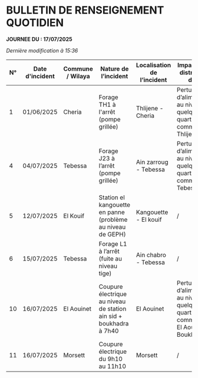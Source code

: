 # BULLETIN DE RENSEIGNEMENT QUOTIDIEN

**JOURNEE DU : 17/07/2025**

*Dernière modification à 15:36*

| N°  | Date d'incident | Commune / Wilaya | Nature de l’incident                                                                                   | Localisation de l’incident | Impact sur la distribution d’eau                                                                  | Mesures prises ou préconisées                                                  | Date rétablissement |
|----|------------------|------------------|-------------------------------------------------------------------------------------------------------|---------------------------|-----------------------------------------------------------------------------------------------|-------------------------------------------------------------------------------|---------------------|
| 1   | 01/06/2025      | Cheria           | Forage TH1 à l'arrêt (pompe grillée)                                                                   | Thlijene - Cheria          | Perturbation d’alimentation au niveau de quelque quartier de la commune Thlijene                  | En attendant l’intervention de l’équipe pour faire les réparations nécessaires | En cours            |
| 4   | 04/07/2025      | Tebessa          | Forage J23 à l’arrêt (pompe grillée)                                                                   | Ain zarroug - Tebessa      | Perturbation d’alimentation au niveau de quelque quartier de la commune Tebessa                   | En attendant l’intervention de l’équipe pour changer la pompe                  | En cours            |
| 5   | 12/07/2025      | El Kouif         | Station el kangouette en panne (problème au niveau de GEPH)                                            | Kangouette - El kouif      | /                                                                                                 | Achèvement de travaux                                                          | 16/07/2025 à 17h30  |
| 6   | 15/07/2025      | Tebessa          | Forage L1 à l’arrêt (fuite au niveau tige)                                                             | Ain chabro - Tebessa       | /                                                                                                 | Fuite réparée                                                                  | 16/07/2025 17h00    | 
| 10  | 16/07/2025      | El Aouinet       | Coupure électrique au niveau de station ain sid + boukhadra à 7h40                                     | El Aouinet                 | Perturbation d’alimentation au niveau de quelque quartier de la commune de El Aouinet + Boukhadra | En attendant l’intervention de sonelgaz                                        | En cours            |
| 11  | 16/07/2025      | Morsett          | Coupure électrique du 9h10 au 11h10                                                                    | Morsett                    | /                                                                                                 | Retour du courant électrique                                                   | Même jour 11h10     | 